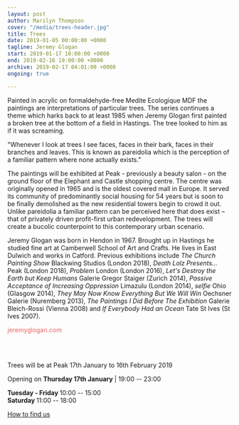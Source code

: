 ```yaml
---
layout: post
author: Marilyn Thompson
cover: "/media/trees-header.jpg"
title: Trees
date: 2019-01-05 00:00:00 +0000
tagline: Jeremy Glogan
start: 2019-01-17 10:00:00 +0000
end: 2019-02-16 19:00:00 +0000
archive: 2019-02-17 04:01:00 +0000
ongoing: true

---
```

<p>Painted in acrylic on formaldehyde-free Medite Ecologique MDF the paintings are interpretations of particular trees. The series continues a theme which harks back to at least 1985 when Jeremy Glogan first painted a broken tree at the bottom of a field in Hastings. The tree looked to him as if it was screaming.</p>
								
<p>"Whenever I look at trees I see faces, faces in their bark, faces in their branches and leaves. This is known as pareidolia which is the perception of a familiar pattern where none actually exists."</p>

<p>The paintings will be exhibited at Peak - previously a beauty salon - on the ground floor of the Elephant and Castle shopping centre. The centre was originally opened in 1965 and is the oldest covered mall in Europe. It served its community of predominantly social housing for 54 years but is soon to be finally demolished as the new residential towers begin to crowd it out. Unlike pareidolia a familiar pattern can be perceived here that does exist – that of privately driven profit-first urban redevelopment. The trees will create a bucolic counterpoint to this contemporary urban scenario.</p>

<p>Jeremy Glogan was born in Hendon in 1967. Brought up in Hastings he studied fine art at Camberwell School of Art and Crafts. He lives in East Dulwich and works in Catford. Previous exhibitions include <i>The Church Painting Show</i> Blackwing Studios (London 2018), <i>Death Lolz Presents…</i> Peak (London 2018), <i>Problem</i> London (London 2016), <i>Let's Destroy the Earth but Keep Humans</i> Galerie Gregor Staiger (Zurich 2014), <i>Passive Acceptance of Increasing Oppression</i> Limazulu (London 2014), <i>selfie</i> Ohio (Glasgow 2014), <i>They May Now Know Everything But We Will Win</i> Oechsner Galerie (Nuremberg 2013), <i>The Paintings I Did Before The Exhibition</i>  Galerie Bleich-Rossi (Vienna 2008) and <i>If Everybody Had an Ocean</i> Tate St Ives (St Ives 2007).</p>

<p><a href="http://www.jeremyglogan.com" style="color: #EC655E; text-decoration: none;">jeremyglogan.com</a></p>

<br /><br />

<p>Trees will be at Peak 17th January to 16th February 2019 </p>
<p>Opening on <b>Thursday 17th January</b> | 19:00 -- 23:00</p>

<p><b>Tuesday - Friday </b>10:00 -- 15:00<br />
<b>Saturday </b>11:00 -- 18:00 <br />


[How to find us](/contact/)